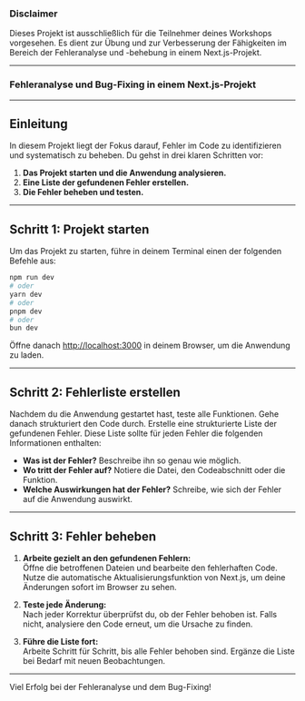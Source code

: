 ### **Disclaimer**

Dieses Projekt ist ausschließlich für die Teilnehmer deines Workshops vorgesehen. Es dient zur Übung und zur Verbesserung der Fähigkeiten im Bereich der Fehleranalyse und -behebung in einem Next.js-Projekt.

---

### **Fehleranalyse und Bug-Fixing in einem Next.js-Projekt**

---

## **Einleitung**

In diesem Projekt liegt der Fokus darauf, Fehler im Code zu identifizieren und systematisch zu beheben. Du gehst in drei klaren Schritten vor:

1. **Das Projekt starten und die Anwendung analysieren.**
2. **Eine Liste der gefundenen Fehler erstellen.**
3. **Die Fehler beheben und testen.**

---

## **Schritt 1: Projekt starten**

Um das Projekt zu starten, führe in deinem Terminal einen der folgenden Befehle aus:

```bash
npm run dev
# oder
yarn dev
# oder
pnpm dev
# oder
bun dev
```

Öffne danach [http://localhost:3000](http://localhost:3000) in deinem Browser, um die Anwendung zu laden.

---

## **Schritt 2: Fehlerliste erstellen**

Nachdem du die Anwendung gestartet hast, teste alle Funktionen. Gehe danach strukturiert den Code durch. Erstelle eine strukturierte Liste der gefundenen Fehler. Diese Liste sollte für jeden Fehler die folgenden Informationen enthalten:

- **Was ist der Fehler?** Beschreibe ihn so genau wie möglich.  
- **Wo tritt der Fehler auf?** Notiere die Datei, den Codeabschnitt oder die Funktion.  
- **Welche Auswirkungen hat der Fehler?** Schreibe, wie sich der Fehler auf die Anwendung auswirkt.  

---

## **Schritt 3: Fehler beheben**

1. **Arbeite gezielt an den gefundenen Fehlern:**  
   Öffne die betroffenen Dateien und bearbeite den fehlerhaften Code. Nutze die automatische Aktualisierungsfunktion von Next.js, um deine Änderungen sofort im Browser zu sehen.  

2. **Teste jede Änderung:**  
   Nach jeder Korrektur überprüfst du, ob der Fehler behoben ist. Falls nicht, analysiere den Code erneut, um die Ursache zu finden.  

3. **Führe die Liste fort:**  
   Arbeite Schritt für Schritt, bis alle Fehler behoben sind. Ergänze die Liste bei Bedarf mit neuen Beobachtungen.  

---

Viel Erfolg bei der Fehleranalyse und dem Bug-Fixing!